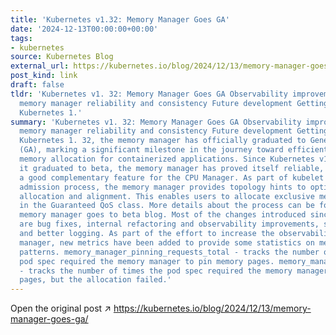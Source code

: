 ```yaml
---
title: 'Kubernetes v1.32: Memory Manager Goes GA'
date: '2024-12-13T00:00:00+00:00'
tags:
- kubernetes
source: Kubernetes Blog
external_url: https://kubernetes.io/blog/2024/12/13/memory-manager-goes-ga/
post_kind: link
draft: false
tldr: 'Kubernetes v1. 32: Memory Manager Goes GA Observability improvements Improving
  memory manager reliability and consistency Future development Getting involved With
  Kubernetes 1.'
summary: 'Kubernetes v1. 32: Memory Manager Goes GA Observability improvements Improving
  memory manager reliability and consistency Future development Getting involved With
  Kubernetes 1. 32, the memory manager has officially graduated to General Availability
  (GA), marking a significant milestone in the journey toward efficient and predictable
  memory allocation for containerized applications. Since Kubernetes v1. 22, where
  it graduated to beta, the memory manager has proved itself reliable, stable and
  a good complementary feature for the CPU Manager. As part of kubelet''s workload
  admission process, the memory manager provides topology hints to optimize memory
  allocation and alignment. This enables users to allocate exclusive memory for Pods
  in the Guaranteed QoS class. More details about the process can be found in the
  memory manager goes to beta blog. Most of the changes introduced since the Beta
  are bug fixes, internal refactoring and observability improvements, such as metrics
  and better logging. As part of the effort to increase the observability of memory
  manager, new metrics have been added to provide some statistics on memory allocation
  patterns. memory_manager_pinning_requests_total - tracks the number of times the
  pod spec required the memory manager to pin memory pages. memory_manager_pinning_errors_total
  - tracks the number of times the pod spec required the memory manager to pin memory
  pages, but the allocation failed.'
---
```

Open the original post ↗ https://kubernetes.io/blog/2024/12/13/memory-manager-goes-ga/
